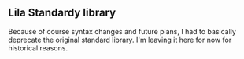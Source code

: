 ## Lila Standardy library

Because of course syntax changes and future plans, I had to basically deprecate the original standard library. I'm leaving it here for now for historical reasons.